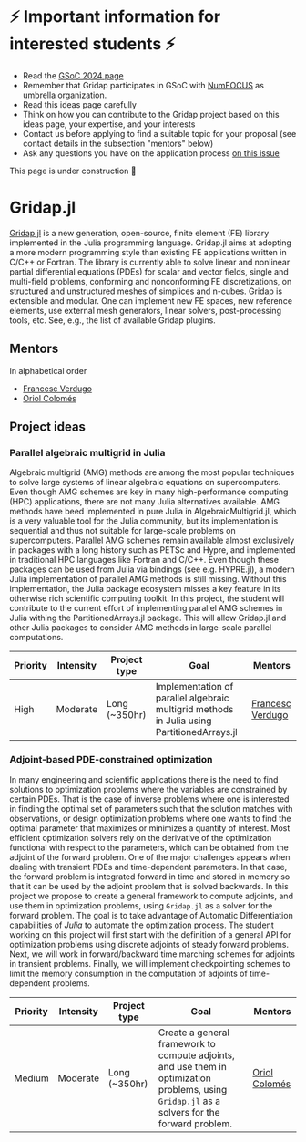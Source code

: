 # ⚡ Important information for interested students  ⚡
- Read the [GSoC 2024 page](https://summerofcode.withgoogle.com/)
- Remember that Gridap participates in GSoC with [NumFOCUS](https://numfocus.org/) as umbrella organization.
- Read this ideas page carefully
- Think on how you can contribute to the Gridap project based on this ideas page, your expertise, and your interests
- Contact us before applying to find a suitable topic for your proposal (see contact details in the subsection "mentors" below)
- Ask any questions you have on the application process [on this issue](https://github.com/gridap/GSoC/issues/13)

This page is under construction 🔨

# Gridap.jl

[Gridap.jl](https://github.com/gridap/Gridap.jl) is a new generation, open-source, finite element (FE) library implemented in the Julia programming language. Gridap.jl aims at adopting a more modern programming style than existing FE applications written in C/C++ or Fortran.  The library is currently able to solve linear and nonlinear partial differential equations (PDEs) for scalar and vector fields, single and multi-field problems, conforming and nonconforming FE discretizations, on structured and unstructured meshes of simplices and n-cubes. Gridap is extensible and modular. One can implement new FE spaces, new reference elements, use external mesh generators, linear solvers, post-processing tools, etc. See, e.g., the list of available Gridap plugins.


## Mentors

In alphabetical order
- [Francesc Verdugo](https://github.com/fverdugo)
- [Oriol Colomés](https://github.com/oriolcg)

## Project ideas

### Parallel algebraic multigrid in Julia

Algebraic multigrid (AMG) methods are among the most popular techniques to solve large systems of linear algebraic equations on supercomputers. Even though AMG schemes are key in many high-performance computing (HPC) applications, there are not many Julia alternatives available. AMG methods have beed implemented in pure Julia in AlgebraicMultigrid.jl, which is a very valuable tool for the Julia community, but its implementation is sequential and thus not suitable for large-scale problems on supercomputers. Parallel AMG schemes remain available almost exclusively in packages with a long history such as PETSc and Hypre, and implemented in traditional HPC languages like Fortran and C/C++. Even though these packages can be used from Julia via bindings (see e.g. HYPRE.jl), a modern Julia implementation of parallel AMG methods is still missing. Without this implementation, the Julia package ecosystem misses a key feature in its otherwise rich scientific computing toolkit. In this project, the student will contribute to the current effort of implementing parallel AMG schemes in Julia withing the PartitionedArrays.jl package. This will allow Gridap.jl and other Julia packages to consider AMG methods in large-scale parallel computations. 

| **Priority** | **Intensity** | **Project type** | **Goal**  | **Mentors** |
| ------------ | ------------- | ---------------- | --------- | ----------- |
|  High  | Moderate | Long (~350hr) | Implementation of parallel algebraic multigrid methods in Julia using PartitionedArrays.jl | [Francesc Verdugo](https://github.com/fverdugo) |

### Adjoint-based PDE-constrained optimization

In many engineering and scientific applications there is the need to find solutions to optimization problems where the variables are constrained by certain PDEs. That is the case of inverse problems where one is interested in finding the optimal set of parameters such that the solution matches with observations, or design optimization problems where one wants to find the optimal parameter that maximizes or minimizes a quantity of interest. Most efficient optimization solvers rely on the derivative of the optimization functional with respect to the parameters, which can be obtained from the adjoint of the forward problem. One of the major challenges appears when dealing with transient PDEs and time-dependent parameters. In that case, the forward problem is integrated forward in time and stored in memory so that it can be used by the adjoint problem that is solved backwards. In this project we propose to create a general framework to compute adjoints, and use them in optimization problems, using `Gridap.jl` as a solver for the forward problem. The goal is to take advantage of Automatic Differentiation capabilities of *Julia* to automate the optimization process. The student working on this project will first start with the definition of a general API for optimization problems using discrete adjoints of steady forward problems. Next, we will work in forward/backward time marching schemes for adjoints in transient problems. Finally, we will implement checkpointing schemes to limit the memory consumption in the computation of adjoints of time-dependent problems.

| **Priority** | **Intensity** | **Project type** | **Goal**  | **Mentors** |
| ------------ | ------------- | ---------------- | --------- | ----------- |
|  Medium  | Moderate | Long (~350hr) | Create a general framework to compute adjoints, and use them in optimization problems, using `Gridap.jl` as a solvers for the forward problem. | [Oriol Colomés](https://github.com/oriolcg)
